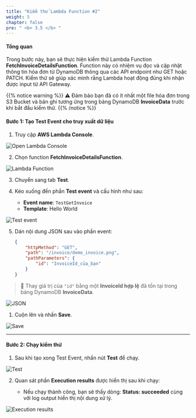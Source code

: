 ```yaml
---
title: "Kiểm thử Lambda Function #2"
weight: 5
chapter: false
pre: " <b> 3.5 </b> "
---
```


#### Tổng quan

Trong bước này, bạn sẽ thực hiện kiểm thử Lambda Function **FetchInvoiceDetailsFunction**. Function này có nhiệm vụ đọc và cập nhật thông tin hóa đơn từ DynamoDB thông qua các API endpoint như GET hoặc PATCH. Kiểm thử sẽ giúp xác minh rằng Lambda hoạt động đúng khi nhận được input từ API Gateway.

{{% notice warning %}}
⚠️ Đảm bảo bạn đã có ít nhất một file hóa đơn trong S3 Bucket và bản ghi tương ứng trong bảng DynamoDB **InvoiceData** trước khi bắt đầu kiểm thử.
{{% /notice %}}

#### Bước 1: Tạo Test Event cho truy xuất dữ liệu

1.  Truy cập **AWS Lambda Console**.

![Open Lambda Console](/images/3.lambdafunctions/3.5-testfetch/001-openlambda.png)

2.  Chọn function **FetchInvoiceDetailsFunction**.

![Lambda Function](/images/3.lambdafunctions/3.5-testfetch/002-selectfunction.png)

3.  Chuyển sang tab **Test**.

4.  Kéo xuống đến phần **Test event** và cấu hình như sau:

    -   **Event name**: `TestGetInvoice`
    -   **Template**: Hello World

![Test event](/images/3.lambdafunctions/3.5-testfetch/004-createevent.png)

5.  Dán nội dung JSON sau vào phần event:

    ```json
    {
        "httpMethod": "GET",
        "path": "/invoice/demo_invoice.png",
        "pathParameters": {
            "id": "InvoiceId_của_bạn"
        }
    }
    ```

> 📌 Thay giá trị của `"id"` bằng một **InvoiceId hợp lệ** đã tồn tại trong bảng DynamoDB **InvoiceData**.

![JSON](/images/3.lambdafunctions/3.5-testfetch/005-pastejson.png)

1. Cuộn lên và nhấn **Save**.

![Save](/images/3.lambdafunctions/3.5-testfetch/006-saveevent.png)

---

#### Bước 2: Chạy kiểm thử

1.  Sau khi tạo xong Test Event, nhấn nút **Test** để chạy.

![Test](/images/3.lambdafunctions/3.5-testfetch/007-test.png)

2.  Quan sát phần **Execution results** được hiển thị sau khi chạy:

    -   Nếu chạy thành công, bạn sẽ thấy dòng: **Status: succeeded** cùng với log output hiển thị nội dung xử lý.

![Execution results](/images/3.lambdafunctions/3.5-testfetch/008-executionresult.png)

